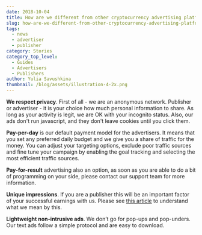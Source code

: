 ```yaml
---
date: 2018-10-04
title: How are we different from other cryptocurrency advertising platforms?
slug: how-are-we-different-from-other-cryptocurrency-advertising-platforms
tags:
  - news
  - advertiser
  - publisher
category: Stories
category_top_level:
  - Guides
  - Advertisers
  - Publishers
author: Yulia Savushkina
thumbnail: /blog/assets/illustration-4-2x.png
---
```

**We respect privacy**. First of all - we are an anonymous network. Publisher or advertiser - it is your choice how much personal information to share. As long as your activity is legit, we are OK with your incognito status. Also, our ads don't run javascript, and they don't leave cookies until you click them. 

**Pay-per-day** is our default payment model for the advertisers. It means that you set any preferred daily budget and we give you a share of traffic for the money. You can adjust your targeting options, exclude poor traffic sources and fine tune your campaign by enabling the goal tracking and selecting the most efficient traffic sources.

**Pay-for-result** advertising also an option, as soon as you are able to do a bit of programming on your side, please contact our support team for more information.

**Unique impressions**. If you are a publisher this will be an important factor of your successful earnings with us. Please see [this article](https://a-ads.com/blog/2018-10-04-counting-unique-impressions/) to understand what we mean by this.

**Lightweight non-intrusive ads**. We don’t go for pop-ups and pop-unders. Our text ads follow a simple protocol and are easy to download.
